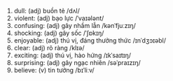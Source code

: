 1. dull: (adj) buồn tẻ /dʌl/
2. violent: (adj) bạo lực /ˈvaɪələnt/
3. confusing: (adj) gây nhầm lẫn /kənˈfjuːzɪŋ/
4. shocking: (adj) gây sốc /ˈʃɒkɪŋ/
5. enjoyable: (adj) thú vị, đáng thưởng thức /ɪnˈdʒɔɪəbl/
6. clear: (adj) rõ ràng /klɪə/
7. exciting: (adj) thú vị, hào hứng /ɪkˈsaɪtɪŋ/
8. surprising: (adj) gây ngạc nhiên /səˈpraɪzɪŋ/
9. believe: (v) tin tưởng /bɪˈliːv/